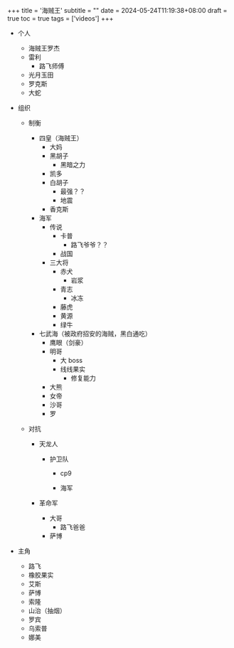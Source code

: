 +++
title = '海贼王'
subtitle = ""
date = 2024-05-24T11:19:38+08:00
draft = true
toc = true
tags = ['videos']
+++

-   个人
    -   海贼王罗杰
    -   雷利
        -   路飞师傅
    -   光月玉田
    -   罗克斯
    -   大蛇
-   组织

    -   制衡
        -   四皇（海贼王）
            -   大妈
            -   黑胡子
                -   黑暗之力
            -   凯多
            -   白胡子
                -   最强？？
                -   地震
            -   香克斯
        -   海军
            -   传说
                -   卡普
                    -   路飞爷爷？？
                -   战国
            -   三大将
                -   赤犬
                    -   岩浆
                -   青志
                    -   冰冻
                -   藤虎
                -   黄源
                -   绿牛
        -   七武海（被政府招安的海贼，黑白通吃）
            -   鹰眼（剑豪）
            -   明哥
                -   大 boss
                -   线线果实
                    -   修复能力
            -   大熊
            -   女帝
            -   沙哥
            -   罗
    -   对抗

        -   天龙人

            -   护卫队

                -   cp9

                -   海军

        -   革命军
            -   大哥
                -   路飞爸爸
            -   萨博

-   主角
    -   路飞
    -   橡胶果实
    -   艾斯
    -   萨博
    -   索隆
    -   山治（抽烟）
    -   罗宾
    -   乌索普
    -   娜美
